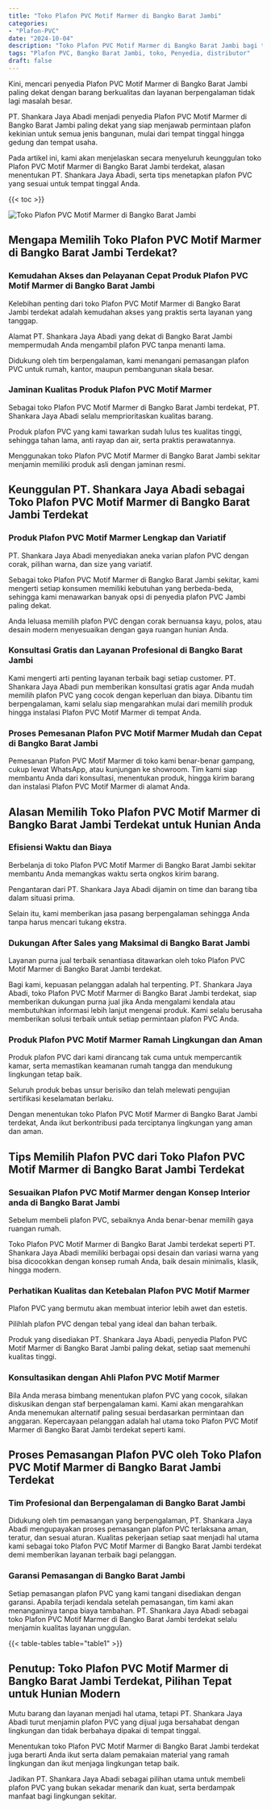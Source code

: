 ```yaml
---
title: "Toko Plafon PVC Motif Marmer di Bangko Barat Jambi"
categories: 
- "Plafon-PVC"
date: "2024-10-04"
description: "Toko Plafon PVC Motif Marmer di Bangko Barat Jambi bagi tempat tinggal, office, serta ritel. Material terbaik, variasi motif, pilihan warna elegan, dengan servis instalasi dikerjakan oleh teknisi berpengalaman dan garansi resmi!|Jasa distribusi Plafon PVC Motif Marmer di Bangko Barat Jambi bagi kebutuhan tempat tinggal, kantor, atau gerai, dengan plafon berkualitas dan instalasi oleh tim ahli dan kepastian resmi.|Solusi Plafon PVC Motif Marmer di Bangko Barat Jambi yang terpercaya bagi tempat tinggal, office, serta ritel, dengan produk berkualitas dan instalasi oleh teknisi berpengalaman dan kepastian resmi.|Penjualan Plafon PVC Motif Marmer di Bangko Barat Jambi untuk tempat tinggal, office, dan gerai, beserta material terbaik dan pemasangan oleh tenaga ahli profesional, dilengkapi beserta kepastian resmi.}"
tags: "Plafon PVC, Bangko Barat Jambi, toko, Penyedia, distributor"
draft: false
---
```


Kini, mencari penyedia Plafon PVC Motif Marmer di Bangko Barat Jambi paling dekat dengan barang berkualitas dan layanan berpengalaman tidak lagi masalah besar.

PT. Shankara Jaya Abadi menjadi penyedia Plafon PVC Motif Marmer di Bangko Barat Jambi paling dekat yang siap menjawab permintaan plafon kekinian untuk semua jenis bangunan, mulai dari tempat tinggal hingga gedung dan tempat usaha.

Pada artikel ini, kami akan menjelaskan secara menyeluruh keunggulan toko Plafon PVC Motif Marmer di Bangko Barat Jambi terdekat, alasan menentukan PT. Shankara Jaya Abadi, serta tips menetapkan plafon PVC yang sesuai untuk tempat tinggal Anda.

{{< toc >}}

![Toko Plafon PVC Motif Marmer di Bangko Barat Jambi](/images/Plafon-PVC/Toko-Plafon-PVC-Motif-Marmer-di-Bangko-Barat-Jambi.png)


## Mengapa Memilih Toko Plafon PVC Motif Marmer di Bangko Barat Jambi Terdekat?

### Kemudahan Akses dan Pelayanan Cepat Produk Plafon PVC Motif Marmer di Bangko Barat Jambi

Kelebihan penting dari toko Plafon PVC Motif Marmer di Bangko Barat Jambi terdekat adalah kemudahan akses yang praktis serta layanan yang tanggap.

Alamat PT. Shankara Jaya Abadi yang dekat di Bangko Barat Jambi mempermudah Anda mengambil plafon PVC tanpa menanti lama.

Didukung oleh tim berpengalaman, kami menangani pemasangan plafon PVC untuk rumah, kantor, maupun pembangunan skala besar.

### Jaminan Kualitas Produk Plafon PVC Motif Marmer

Sebagai toko Plafon PVC Motif Marmer di Bangko Barat Jambi terdekat, PT. Shankara Jaya Abadi selalu memprioritaskan kualitas barang.

Produk plafon PVC yang kami tawarkan sudah lulus tes kualitas tinggi, sehingga tahan lama, anti rayap dan air, serta praktis perawatannya.

Menggunakan toko Plafon PVC Motif Marmer di Bangko Barat Jambi sekitar menjamin memiliki produk asli dengan jaminan resmi.

## Keunggulan PT. Shankara Jaya Abadi sebagai Toko Plafon PVC Motif Marmer di Bangko Barat Jambi Terdekat

### Produk Plafon PVC Motif Marmer Lengkap dan Variatif

PT. Shankara Jaya Abadi menyediakan aneka varian plafon PVC dengan corak, pilihan warna, dan size yang variatif.

Sebagai toko Plafon PVC Motif Marmer di Bangko Barat Jambi sekitar, kami mengerti setiap konsumen memiliki kebutuhan yang berbeda-beda, sehingga kami menawarkan banyak opsi di penyedia plafon PVC Jambi paling dekat.

Anda leluasa memilih plafon PVC dengan corak bernuansa kayu, polos, atau desain modern menyesuaikan dengan gaya ruangan hunian Anda.

### Konsultasi Gratis dan Layanan Profesional di Bangko Barat Jambi

Kami mengerti arti penting layanan terbaik bagi setiap customer. PT. Shankara Jaya Abadi pun memberikan konsultasi gratis agar Anda mudah memilih plafon PVC yang cocok dengan keperluan dan biaya. Dibantu tim berpengalaman, kami selalu siap mengarahkan mulai dari memilih produk hingga instalasi Plafon PVC Motif Marmer di tempat Anda.

### Proses Pemesanan Plafon PVC Motif Marmer Mudah dan Cepat di Bangko Barat Jambi

Pemesanan Plafon PVC Motif Marmer di toko kami benar-benar gampang, cukup lewat WhatsApp, atau kunjungan ke showroom. Tim kami siap membantu Anda dari konsultasi, menentukan produk, hingga kirim barang dan instalasi Plafon PVC Motif Marmer di alamat Anda.

## Alasan Memilih Toko Plafon PVC Motif Marmer di Bangko Barat Jambi Terdekat untuk Hunian Anda

### Efisiensi Waktu dan Biaya

Berbelanja di toko Plafon PVC Motif Marmer di Bangko Barat Jambi sekitar membantu Anda memangkas waktu serta ongkos kirim barang.

Pengantaran dari PT. Shankara Jaya Abadi dijamin on time dan barang tiba dalam situasi prima.

Selain itu, kami memberikan jasa pasang berpengalaman sehingga Anda tanpa harus mencari tukang ekstra.

### Dukungan After Sales yang Maksimal di Bangko Barat Jambi

Layanan purna jual terbaik senantiasa ditawarkan oleh toko Plafon PVC Motif Marmer di Bangko Barat Jambi terdekat.

Bagi kami, kepuasan pelanggan adalah hal terpenting. PT. Shankara Jaya Abadi, toko Plafon PVC Motif Marmer di Bangko Barat Jambi terdekat, siap memberikan dukungan purna jual jika Anda mengalami kendala atau membutuhkan informasi lebih lanjut mengenai produk. Kami selalu berusaha memberikan solusi terbaik untuk setiap permintaan plafon PVC Anda.

### Produk Plafon PVC Motif Marmer Ramah Lingkungan dan Aman

Produk plafon PVC dari kami dirancang tak cuma untuk mempercantik kamar, serta memastikan keamanan rumah tangga dan mendukung lingkungan tetap baik.

Seluruh produk bebas unsur berisiko dan telah melewati pengujian sertifikasi keselamatan berlaku.

Dengan menentukan toko Plafon PVC Motif Marmer di Bangko Barat Jambi terdekat, Anda ikut berkontribusi pada terciptanya lingkungan yang aman dan aman.

## Tips Memilih Plafon PVC dari Toko Plafon PVC Motif Marmer di Bangko Barat Jambi Terdekat

### Sesuaikan Plafon PVC Motif Marmer dengan Konsep Interior anda di Bangko Barat Jambi

Sebelum membeli plafon PVC, sebaiknya Anda benar-benar memilih gaya ruangan rumah.

Toko Plafon PVC Motif Marmer di Bangko Barat Jambi terdekat seperti PT. Shankara Jaya Abadi memiliki berbagai opsi desain dan variasi warna yang bisa dicocokkan dengan konsep rumah Anda, baik desain minimalis, klasik, hingga modern.

### Perhatikan Kualitas dan Ketebalan Plafon PVC Motif Marmer

Plafon PVC yang bermutu akan membuat interior lebih awet dan estetis.

Pilihlah plafon PVC dengan tebal yang ideal dan bahan terbaik.

Produk yang disediakan PT. Shankara Jaya Abadi, penyedia Plafon PVC Motif Marmer di Bangko Barat Jambi paling dekat, setiap saat memenuhi kualitas tinggi.

### Konsultasikan dengan Ahli Plafon PVC Motif Marmer

Bila Anda merasa bimbang menentukan plafon PVC yang cocok, silakan diskusikan dengan staf berpengalaman kami. Kami akan mengarahkan Anda menemukan alternatif paling sesuai berdasarkan permintaan dan anggaran. Kepercayaan pelanggan adalah hal utama toko Plafon PVC Motif Marmer di Bangko Barat Jambi terdekat seperti kami.

## Proses Pemasangan Plafon PVC oleh Toko Plafon PVC Motif Marmer di Bangko Barat Jambi Terdekat

### Tim Profesional dan Berpengalaman di Bangko Barat Jambi

Didukung oleh tim pemasangan yang berpengalaman, PT. Shankara Jaya Abadi mengupayakan proses pemasangan plafon PVC terlaksana aman, teratur, dan sesuai aturan. Kualitas pekerjaan setiap saat menjadi hal utama kami sebagai toko Plafon PVC Motif Marmer di Bangko Barat Jambi terdekat demi memberikan layanan terbaik bagi pelanggan.

### Garansi Pemasangan di Bangko Barat Jambi

Setiap pemasangan plafon PVC yang kami tangani disediakan dengan garansi. Apabila terjadi kendala setelah pemasangan, tim kami akan menanganinya tanpa biaya tambahan. PT. Shankara Jaya Abadi sebagai toko Plafon PVC Motif Marmer di Bangko Barat Jambi terdekat selalu menjamin kualitas layanan unggulan.

{{< table-tables table="table1" >}}

## Penutup: Toko Plafon PVC Motif Marmer di Bangko Barat Jambi Terdekat, Pilihan Tepat untuk Hunian Modern

Mutu barang dan layanan menjadi hal utama, tetapi PT. Shankara Jaya Abadi turut menjamin plafon PVC yang dijual juga bersahabat dengan lingkungan dan tidak berbahaya dipakai di tempat tinggal.

Menentukan toko Plafon PVC Motif Marmer di Bangko Barat Jambi terdekat juga berarti Anda ikut serta dalam pemakaian material yang ramah lingkungan dan ikut menjaga lingkungan tetap baik.

Jadikan PT. Shankara Jaya Abadi sebagai pilihan utama untuk membeli plafon PVC yang bukan sekadar menarik dan kuat, serta berdampak manfaat bagi lingkungan sekitar.